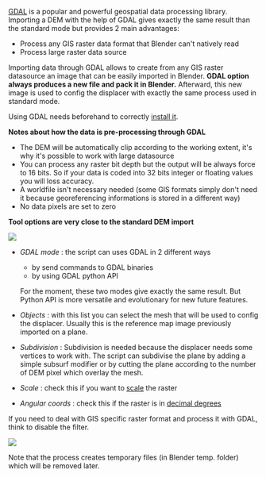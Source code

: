 [GDAL](http://gdal.org/) is a popular and powerful geospatial data processing library. Importing a DEM with the help of GDAL gives exactly the same result than the standard mode but provides 2 main advantages:

* Process any GIS raster data format that Blender can't natively read
* Process large raster data source

Importing data through GDAL allows to create from any GIS raster datasource an image that can be easily imported in Blender. **GDAL option always produces a new file and pack it in Blender.** Afterward, this new image is used to config the displacer with exactly the same process used in standard mode.

Using GDAL needs beforehand to correctly [install it](https://github.com/domlysz/BlenderGIS/wiki/3.6-How-to-install-GDAL).

**Notes about how the data is pre-processing through GDAL**

* The DEM will be automatically clip according to the working extent, it's why it's possible to work with large datasource
* You can process any raster bit depth but the output will be always force to 16 bits. So if your data is coded into 32 bits integer or floating values you will loss accuracy.
* A worldfile isn't necessary needed (some GIS formats simply don't need it because georeferencing informations is stored in a different way)
* No data pixels are set to zero

**Tool options are very close to the standard DEM import**

![](https://raw.githubusercontent.com/wiki/domlysz/blenderGIS/images/georaster_Mode_As_DEM_GDAL.jpeg)

* *GDAL mode* : the script can uses GDAL in 2 different ways
    * by send commands to GDAL binaries
    * by using GDAL python API

    For the moment, these two modes give exactly the same result. But Python API is more versatile and evolutionary for new future features.

* *Objects* : with this list you can select the mesh that will be used to config the displacer. Usually this is the reference map image previously imported on a plane.

* *Subdivision* : Subdivision is needed because the displacer needs some vertices to work with. The script can subdivise the plane by adding a simple subsurf modifier or by cutting the plane according to the number of DEM pixel which overlay the mesh.

* *Scale* : check this if you want to [scale](https://github.com/domlysz/BlenderGIS/wiki/3.4-Scale-DEM-dataset) the raster

* *Angular coords* : check this if the raster is in [decimal degrees](https://github.com/domlysz/BlenderGIS/wiki/1.3-Working-in-decimal-degrees)




If you need to deal with GIS specific raster format and process it with GDAL, think to disable the filter.

![](https://raw.githubusercontent.com/wiki/domlysz/blenderGIS/images/georaster_DEM_GDAL_disable_filter.jpg)

Note that the process creates temporary files (in Blender temp. folder) which will be removed later.